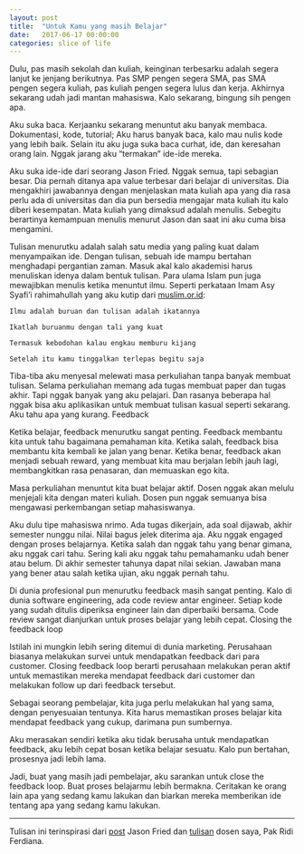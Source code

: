 ```yaml
---
layout: post
title:  "Untuk Kamu yang masih Belajar"
date:   2017-06-17 00:00:00
categories: slice of life
---
```

Dulu, pas masih sekolah dan kuliah, keinginan terbesarku adalah segera lanjut ke jenjang berikutnya. Pas SMP pengen segera SMA, pas SMA pengen segera kuliah, pas kuliah pengen segera lulus dan kerja. Akhirnya sekarang udah jadi mantan mahasiswa. Kalo sekarang, bingung sih pengen apa.

Aku suka baca. Kerjaanku sekarang menuntut aku banyak membaca. Dokumentasi, kode, tutorial; Aku harus banyak baca, kalo mau nulis kode yang lebih baik. Selain itu aku juga suka baca curhat, ide, dan keresahan orang lain. Nggak jarang aku “termakan” ide-ide mereka.

Aku suka ide-ide dari seorang Jason Fried. Nggak semua, tapi sebagian besar. Dia pernah ditanya apa value terbesar dari belajar di universitas. Dia mengakhiri jawabannya dengan menjelaskan mata kuliah apa yang dia rasa perlu ada di universitas dan dia pun bersedia mengajar mata kuliah itu kalo diberi kesempatan. Mata kuliah yang dimaksud adalah menulis. Sebegitu berartinya kemampuan menulis menurut Jason dan saat ini aku cuma bisa mengamini.

Tulisan menurutku adalah salah satu media yang paling kuat dalam menyampaikan ide. Dengan tulisan, sebuah ide mampu bertahan menghadapi pergantian zaman. Masuk akal kalo akademisi harus menuliskan idenya dalam bentuk tulisan. Para ulama Islam pun juga mewajibkan menulis ketika menuntut ilmu. Seperti perkataan Imam Asy Syafi’i rahimahullah yang aku kutip dari [muslim.or.id](https://muslim.or.id/27761-catatlah-ilmu-ketika-di-majelis-ilmu.html):

    Ilmu adalah buruan dan tulisan adalah ikatannya

    Ikatlah buruanmu dengan tali yang kuat

    Termasuk kebodohan kalau engkau memburu kijang

    Setelah itu kamu tinggalkan terlepas begitu saja

Tiba-tiba aku menyesal melewati masa perkuliahan tanpa banyak membuat tulisan. Selama perkuliahan memang ada tugas membuat paper dan tugas akhir. Tapi nggak banyak yang aku pelajari. Dan rasanya beberapa hal nggak bisa aku aplikasikan untuk membuat tulisan kasual seperti sekarang. Aku tahu apa yang kurang.
Feedback

Ketika belajar, feedback menurutku sangat penting. Feedback membantu kita untuk tahu bagaimana pemahaman kita. Ketika salah, feedback bisa membantu kita kembali ke jalan yang benar. Ketika benar, feedback akan menjadi sebuah reward, yang membuat kita mau berjalan lebih jauh lagi, membangkitkan rasa penasaran, dan memuaskan ego kita.

Masa perkuliahan menuntut kita buat belajar aktif. Dosen nggak akan melulu menjejali kita dengan materi kuliah. Dosen pun nggak semuanya bisa mengawasi perkembangan setiap mahasiswanya.

Aku dulu tipe mahasiswa nrimo. Ada tugas dikerjain, ada soal dijawab, akhir semester nunggu nilai. Nilai bagus jelek diterima aja. Aku nggak engaged dengan proses belajarnya. Ketika salah dan nggak tahu yang benar gimana, aku nggak cari tahu. Sering kali aku nggak tahu pemahamanku udah bener atau belum. Di akhir semester tahunya dapat nilai sekian. Jawaban mana yang bener atau salah ketika ujian, aku nggak pernah tahu.

Di dunia profesional pun menurutku feedback masih sangat penting. Kalo di dunia software engineering, ada code review antar engineer. Setiap kode yang sudah ditulis diperiksa engineer lain dan diperbaiki bersama. Code review sangat dianjurkan untuk proses belajar yang lebih cepat.
Closing the feedback loop

Istilah ini mungkin lebih sering ditemui di dunia marketing. Perusahaan biasanya melakukan survei untuk mendapatkan feedback dari para customer. Closing feedback loop berarti perusahaan melakukan peran aktif untuk memastikan mereka mendapat feedback dari customer dan melakukan follow up dari feedback tersebut.

Sebagai seorang pembelajar, kita juga perlu melakukan hal yang sama, dengan penyesuaian tentunya. Kita harus memastikan proses belajar kita mendapat feedback yang cukup, darimana pun sumbernya.

Aku merasakan sendiri ketika aku tidak berusaha untuk mendapatkan feedback, aku lebih cepat bosan ketika belajar sesuatu. Kalo pun bertahan, prosesnya jadi lebih lama.

Jadi, buat yang masih jadi pembelajar, aku sarankan untuk close the feedback loop. Buat proses belajarmu lebih bermakna. Ceritakan ke orang lain apa yang sedang kamu lakukan dan biarkan mereka memberikan ide tentang apa yang sedang kamu lakukan.

---

Tulisan ini terinspirasi dari [post](https://m.signalvnoise.com/the-writing-class-id-like-to-teach-11b259f44a5d) Jason Fried dan [tulisan](http://ridi.staff.ugm.ac.id/2017/05/14/mahasiswa-mahasiswi-perubahan/) dosen saya, Pak Ridi Ferdiana.